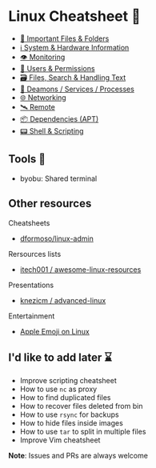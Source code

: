 # Linux Cheatsheet 🐧

- [📁 Important Files & Folders](content/important/README.md)
- [ℹ System & Hardware Information](content/system/README.md)
- [👁 Monitoring](content/monitoring/README.md)
- [👥 Users & Permissions](content/users/README.md)
- [🗃 Files, Search & Handling Text](content/files/README.md)
- [👹 Deamons / Services / Processes](content/services/README.md)
- [🌐 Networking](content/networking/README.md)
- [🛰 Remote](content/remote/README.md)
- [📦 Dependencies (APT)](content/deps/README.md)
- [📟 Shell & Scripting](content/shell/README.md)

## Tools 🧰
- byobu: Shared terminal

## Other resources
Cheatsheets
- [dformoso/linux-admin](https://github.com/dformoso/linux-admin) 

Rersources lists
- [itech001 / awesome-linux-resources](https://github.com/itech001/awesome-linux-resources)

Presentations
- [knezicm / advanced-linux](https://github.com/knezicm/advanced-linux)

Entertainment
- [Apple Emoji on Linux](https://github.com/samuelngs/apple-emoji-linux)


## I'd like to add later ⌛

- Improve scripting cheatsheet
- How to use `nc` as proxy
- How to find duplicated files
- How to recover files deleted from bin
- How to use `rsync` for backups
- How to hide files inside images
- How to use `tar` to split in multiple files
- Improve Vim cheatsheet

**Note**: Issues and PRs are always welcome